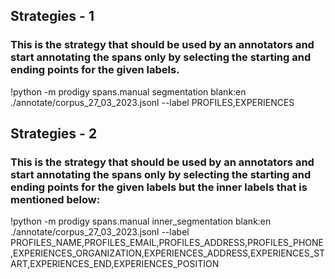 ## Strategies - 1

### This is the strategy that should be used by an annotators and start annotating the spans only by selecting the starting and ending points for the given labels.

!python -m prodigy spans.manual segmentation blank:en ./annotate/corpus_27_03_2023.jsonl --label PROFILES,EXPERIENCES


## Strategies - 2

### This is the strategy that should be used by an annotators and start annotating the spans only by selecting the starting and ending points for the given labels but the inner labels that is mentioned below:

!python -m prodigy spans.manual inner_segmentation blank:en ./annotate/corpus_27_03_2023.jsonl --label PROFILES_NAME,PROFILES_EMAIL,PROFILES_ADDRESS,PROFILES_PHONE,EXPERIENCES_ORGANIZATION,EXPERIENCES_ADDRESS,EXPERIENCES_START,EXPERIENCES_END,EXPERIENCES_POSITION